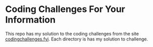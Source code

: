 # Coding Challenges For Your Information

This repo has my solution to the coding challenges from the site
[codingchallenges.fyi](https://codingchallenges.fyi/). Each directory is has my
solution to challenge.
